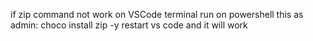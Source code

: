 if zip command not work on VSCode terminal
run on powershell this as admin: choco install zip -y
restart vs code and it will work

